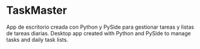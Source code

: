 # TaskMaster
App de escritorio creada con Python y PySide para gestionar tareas y listas de tareas diarias.
Desktop app created with Python and PySide to manage tasks and daily task lists.
